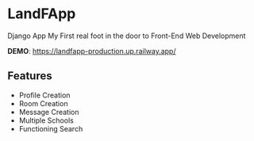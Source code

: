 
# LandFApp

Django App
My First real foot in the door to Front-End Web Development

**DEMO**: https://landfapp-production.up.railway.app/


## Features

- Profile Creation
- Room Creation
- Message Creation
- Multiple Schools
- Functioning Search

